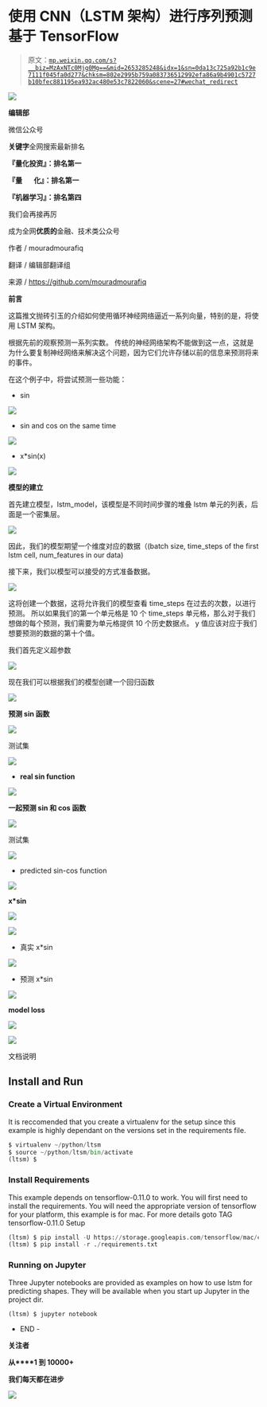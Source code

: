 # 使用 CNN（LSTM 架构）进行序列预测基于 TensorFlow

> 原文：[`mp.weixin.qq.com/s?__biz=MzAxNTc0Mjg0Mg==&mid=2653285248&idx=1&sn=0da13c725a92b1c9e7111f045fa0d277&chksm=802e2995b759a083736512992efa86a9b4901c5727b10bfec881195ea932ac480e53c7822060&scene=27#wechat_redirect`](http://mp.weixin.qq.com/s?__biz=MzAxNTc0Mjg0Mg==&mid=2653285248&idx=1&sn=0da13c725a92b1c9e7111f045fa0d277&chksm=802e2995b759a083736512992efa86a9b4901c5727b10bfec881195ea932ac480e53c7822060&scene=27#wechat_redirect)

![](img/cb3bd660442e6bc134fbecf2477c43d1.png)

**编辑部**

微信公众号

**关键字**全网搜索最新排名

**『量化投资』：排名第一**

**『量       化』：排名第一**

**『机器学习』：排名第四**

我们会再接再厉

成为全网**优质的**金融、技术类公众号

作者 / mouradmourafiq 

翻译 / 编辑部翻译组

来源 / https://github.com/mouradmourafiq

**前言**

这篇推文抛砖引玉的介绍如何使用循环神经网络逼近一系列向量，特别的是，将使用 LSTM 架构。

根据先前的观察预测一系列实数。 传统的神经网络架构不能做到这一点，这就是为什么要复制神经网络来解决这个问题，因为它们允许存储以前的信息来预测将来的事件。

在这个例子中，将尝试预测一些功能：

*   sin

![](img/64621b9b5414531799f3116b1942b08f.png)

*   sin and cos on the same time

![](img/73c27d2d5e089647970d5c1f8ac9e25f.png)

*   x*sin(x)

![](img/5b4463aae82bd753ea42b106b74381b3.png)

**模型的建立**

首先建立模型，lstm_model，该模型是不同时间步骤的堆叠 lstm 单元的列表，后面是一个密集层。

![](img/30056be72e0c3e7de2d56f5f6056911b.png)

因此，我们的模型期望一个维度对应的数据（(batch size, time_steps of the first lstm cell, num_features in our data)

接下来，我们以模型可以接受的方式准备数据。

![](img/4e23927b579d0dc76c2e2d0fe1b5818b.png)

这将创建一个数据，这将允许我们的模型查看 time_steps 在过去的次数，以进行预测。 所以如果我们的第一个单元格是 10 个 time_steps 单元格，那么对于我们想做的每个预测，我们需要为单元格提供 10 个历史数据点。 y 值应该对应于我们想要预测的数据的第十个值。

我们首先定义超参数

![](img/63b98023c551cef38feb657ccb5637a7.png)

现在我们可以根据我们的模型创建一个回归函数

![](img/45897bf747c3d4bb032bd958a95a7536.png)

**预测 sin 函数**

![](img/7df93794c255a45b7226a8724e986b2a.png)

测试集

![](img/5c31e24001f1ffc37e8df5d80492c0f2.png)

*   **real sin function**

![](img/fac6060c7de6e094bf9520f4d6fdc9ed.png)

**一起预测 sin 和 cos 函数**

![](img/c7575d94f80244726407dab14427dbbe.png)

测试集

![](img/281b0aca7e0356552ed3247252ba59b5.png)

*   predicted sin-cos function

![](img/3fc3cdd4facb808ebe74bd838aead5b4.png)

**x*sin**

![](img/8d0a5b47c5d36f85d6457187acbb1445.png)

![](img/61c623cb22d28779619ab3d5ffb768d6.png)

*   真实 x*sin 

![](img/5b4463aae82bd753ea42b106b74381b3.png)

*   预测 x*sin 

![](img/2d6078abccb962704ecff761053c1e80.png)

**model loss**

![](img/bbf87254963d5b3d34a36f69821c4705.png)

![](img/bd3f114068ee825e2be3c46d28606afc.png)

文档说明

## Install and Run

### Create a Virtual Environment

It is reccomended that you create a virtualenv for the setup since this example is highly dependant on the versions set in the requirements file.

```py
$ virtualenv ~/python/ltsm
$ source ~/python/ltsm/bin/activate
(ltsm) $
```

### Install Requirements

This example depends on tensorflow-0.11.0 to work. You will first need to install the requirements. You will need the appropriate version of tensorflow for your platform, this example is for mac. For more details goto TAG tensorflow-0.11.0 Setup

```py
(ltsm) $ pip install -U https://storage.googleapis.com/tensorflow/mac/cpu/tensorflow-0.11.0-py3-none-any.whl
(ltsm) $ pip install -r ./requirements.txt
```

### Running on Jupyter

Three Jupyter notebooks are provided as examples on how to use lstm for predicting shapes. They will be available when you start up Jupyter in the project dir.

```py
(ltsm) $ jupyter notebook
```

- END -

**关注者**

**从****1 到 10000+**

**我们每天都在进步**

![](img/75adf94249ccd19cd678f27528ec406b.png)